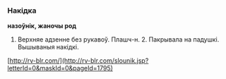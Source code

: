 ### Накідка
**назоўнік, жаночы род**

1. Верхняе адзенне без рукавоў. Плашч-н. 2. Пакрывала на падушкі. Вышываныя накідкі.

<a rel="author">[http://rv-blr.com/](http://rv-blr.com/slounik.jsp?letterId=0&maskId=0&pageId=1795)</a>
